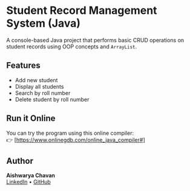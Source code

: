 # Student Record Management System (Java)

A console-based Java project that performs basic CRUD operations on student records using OOP concepts and `ArrayList`.

## Features
- Add new student
- Display all students
- Search by roll number
- Delete student by roll number

## Run it Online
You can try the program using this online compiler:  
👉 [https://www.onlinegdb.com/online_java_compiler#]

## Author
**Aishwarya Chavan**  
[LinkedIn](https://linkedin.com/in/aishwarya) • [GitHub](https://github.com/aishwarya)

